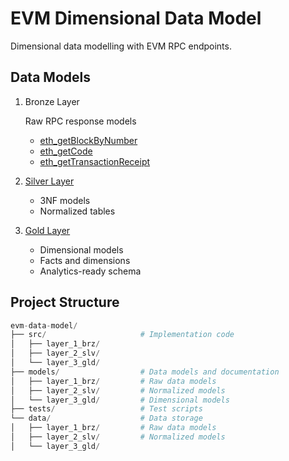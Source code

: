 # EVM Dimensional Data Model

Dimensional data modelling with EVM RPC endpoints.

## Data Models

1. Bronze Layer

   Raw RPC response models

   - [eth_getBlockByNumber](models/layer_1_brz/eth_getBlockByNumber.md)
   - [eth_getCode](models/layer_1_brz/eth_getCode.md)
   - [eth_getTransactionReceipt](models/layer_1_brz/eth_getTransactionReceipt.md)

2. [Silver Layer](models/layer_2_slv/README.md)

   - 3NF models
   - Normalized tables

3. [Gold Layer](models/layer_3_gld/README.md)
   - Dimensional models
   - Facts and dimensions
   - Analytics-ready schema

## Project Structure

```python
evm-data-model/
├── src/                     # Implementation code
│   ├── layer_1_brz/
│   ├── layer_2_slv/
│   └── layer_3_gld/
├── models/                  # Data models and documentation
│   ├── layer_1_brz/         # Raw data models
│   ├── layer_2_slv/         # Normalized models
│   └── layer_3_gld/         # Dimensional models
├── tests/                   # Test scripts
└── data/                    # Data storage
│   ├── layer_1_brz/         # Raw data models
│   ├── layer_2_slv/         # Normalized models
│   └── layer_3_gld/
```
